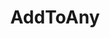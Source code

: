 ---
blog: https://www.addtoany.com/blog/
colors: "#0166FF"
logohandle: addtoany
sort: addtoany
title: AddToAny
twitter: addtoany
website: https://www.addtoany.com/
wikipedia: https://en.wikipedia.org/wiki/AddToAny
---